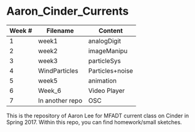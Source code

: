 # Aaron_Cinder_Currents

|Week # |Filename | Content|
|-------|---------|--------|
|1      |week1    |analogDigit|
|2      |week2    |imageManipu|
|3      |week3    |particleSys|
|4      |WindParticles|Particles+noise|
|5      |week5    |animation  |
|6      |Week_6   |Video Player|
|7      |In another repo| OSC|

This is the repository of Aaron Lee for MFADT current class on Cinder in Spring 2017. Within this repo, you can find homework/small sketches.